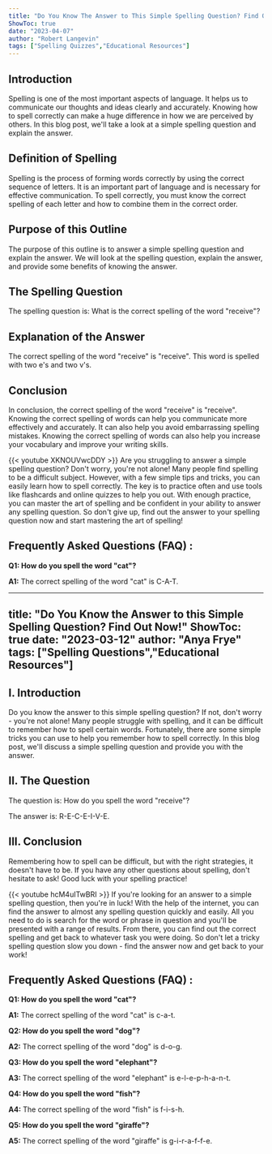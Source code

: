 ```yaml
---
title: "Do You Know The Answer to This Simple Spelling Question? Find Out Now!"
ShowToc: true 
date: "2023-04-07"
author: "Robert Langevin" 
tags: ["Spelling Quizzes","Educational Resources"]
---
```

## Introduction

Spelling is one of the most important aspects of language. It helps us to communicate our thoughts and ideas clearly and accurately. Knowing how to spell correctly can make a huge difference in how we are perceived by others. In this blog post, we'll take a look at a simple spelling question and explain the answer.

## Definition of Spelling

Spelling is the process of forming words correctly by using the correct sequence of letters. It is an important part of language and is necessary for effective communication. To spell correctly, you must know the correct spelling of each letter and how to combine them in the correct order.

## Purpose of this Outline

The purpose of this outline is to answer a simple spelling question and explain the answer. We will look at the spelling question, explain the answer, and provide some benefits of knowing the answer.

## The Spelling Question

The spelling question is: What is the correct spelling of the word "receive"?

## Explanation of the Answer

The correct spelling of the word "receive" is "receive". This word is spelled with two e's and two v's.

## Conclusion

In conclusion, the correct spelling of the word "receive" is "receive". Knowing the correct spelling of words can help you communicate more effectively and accurately. It can also help you avoid embarrassing spelling mistakes. Knowing the correct spelling of words can also help you increase your vocabulary and improve your writing skills.

{{< youtube XKNOUVwcDDY >}} 
Are you struggling to answer a simple spelling question? Don't worry, you're not alone! Many people find spelling to be a difficult subject. However, with a few simple tips and tricks, you can easily learn how to spell correctly. The key is to practice often and use tools like flashcards and online quizzes to help you out. With enough practice, you can master the art of spelling and be confident in your ability to answer any spelling question. So don't give up, find out the answer to your spelling question now and start mastering the art of spelling!

## Frequently Asked Questions (FAQ) :
**Q1: How do you spell the word "cat"?**

**A1:** The correct spelling of the word "cat" is C-A-T.

---
title: "Do You Know the Answer to this Simple Spelling Question? Find Out Now!"
ShowToc: true 
date: "2023-03-12"
author: "Anya Frye" 
tags: ["Spelling Questions","Educational Resources"]
---
## I. Introduction
Do you know the answer to this simple spelling question? If not, don't worry - you're not alone! Many people struggle with spelling, and it can be difficult to remember how to spell certain words. Fortunately, there are some simple tricks you can use to help you remember how to spell correctly. In this blog post, we'll discuss a simple spelling question and provide you with the answer. 

## II. The Question
The question is: How do you spell the word "receive"?

The answer is: R-E-C-E-I-V-E.

## III. Conclusion
Remembering how to spell can be difficult, but with the right strategies, it doesn't have to be. If you have any other questions about spelling, don't hesitate to ask! Good luck with your spelling practice!

{{< youtube hcM4uITwBRI >}} 
If you're looking for an answer to a simple spelling question, then you're in luck! With the help of the internet, you can find the answer to almost any spelling question quickly and easily. All you need to do is search for the word or phrase in question and you'll be presented with a range of results. From there, you can find out the correct spelling and get back to whatever task you were doing. So don't let a tricky spelling question slow you down - find the answer now and get back to your work!

## Frequently Asked Questions (FAQ) :
**Q1: How do you spell the word "cat"?**

**A1:** The correct spelling of the word "cat" is c-a-t. 

**Q2: How do you spell the word "dog"?**

**A2:** The correct spelling of the word "dog" is d-o-g.

**Q3: How do you spell the word "elephant"?**

**A3:** The correct spelling of the word "elephant" is e-l-e-p-h-a-n-t. 

**Q4: How do you spell the word "fish"?**

**A4:** The correct spelling of the word "fish" is f-i-s-h. 

**Q5: How do you spell the word "giraffe"?**

**A5:** The correct spelling of the word "giraffe" is g-i-r-a-f-f-e.





